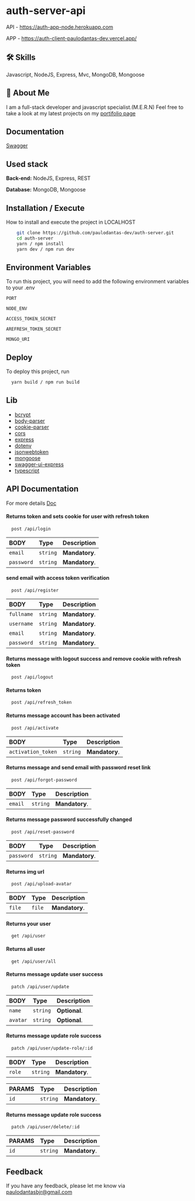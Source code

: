 # auth-server-api

API - https://auth-app-node.herokuapp.com

APP - https://auth-client-paulodantas-dev.vercel.app/

## 🛠 Skills

Javascript, NodeJS, Express, Mvc, MongoDB, Mongoose

## 🚀 About Me

I am a full-stack developer and javascript specialist.(M.E.R.N)
Feel free to take a look at my latest projects on my [portifolio page](https://portfolio-paulodantas-dev.vercel.app/)

## Documentation

[Swagger](https://auth-app-node.herokuapp.com/api/doc/)

## Used stack

**Back-end:** NodeJS, Express, REST

**Database:** MongoDB, Mongoose

## Installation / Execute

How to install and execute the project in LOCALHOST

```bash
    git clone https://github.com/paulodantas-dev/auth-server.git
    cd auth-server
    yarn / npm install
    yarn dev / npm run dev
```

## Environment Variables

To run this project, you will need to add the following environment variables to your .env

`PORT`

`NODE_ENV`

`ACCESS_TOKEN_SECRET`

`AREFRESH_TOKEN_SECRET`

`MONGO_URI`

## Deploy

To deploy this project, run

```bash
  yarn build / npm run build
```

## Lib

- [bcrypt](https://github.com/kelektiv/node.bcrypt.js#readme)
- [body-parser](https://github.com/expressjs/body-parser#readme)
- [cookie-parser](https://github.com/expressjs/cookie-parser#readme)
- [cors](https://github.com/expressjs/cors#readme)
- [express](http://expressjs.com/)
- [dotenv](https://github.com/motdotla/dotenv#readme)
- [jsonwebtoken](https://github.com/auth0/node-jsonwebtoken#readme)
- [mongoose](https://mongoosejs.com/)
- [swagger-ui-express](https://github.com/scottie1984/swagger-ui-express)
- [typescript](https://www.typescriptlang.org/)

## API Documentation

For more details [Doc](https://auth-app-node.herokuapp.com/api/doc/)

#### Returns token and sets cookie for user with refresh token

```http
  post /api/login
```

| BODY       | Type     | Description      |
| :--------- | :------- | :--------------- |
| `email`    | `string` | **Mandatory**.   |
| `password` | `string` | **Mandatory**.   |

#### send email with access token verification

```http
  post /api/register
```

| BODY       | Type     | Description    |
| :--------- | :------- | :------------- |
| `fullname` | `string` | **Mandatory**. |
| `username` | `string` | **Mandatory**. |
| `email`    | `string` | **Mandatory**. |
| `password` | `string` | **Mandatory**. |

#### Returns message with logout success and remove cookie with refresh token

```http
  post /api/logout
```

#### Returns token

```http
  post /api/refresh_token
```

#### Returns message account has been activated

```http
  post /api/activate
```

| BODY               | Type     | Description    |
| :----------------  | :------- | :------------- |
| `activation_token` | `string` | **Mandatory**. |


#### Returns message and send email with password reset link

```http
  post /api/forgot-password
```

| BODY    | Type     | Description    |
| :------ | :------- | :------------- |
| `email` | `string` | **Mandatory**. |

#### Returns message password successfully changed

```http
  post /api/reset-password
```

| BODY       | Type     | Description    |
| :--------- | :------- | :------------- |
| `password` | `string` | **Mandatory**. |

#### Returns img url

```http
  post /api/upload-avatar
```

| BODY   | Type   | Description    |
| :----- | :----- | :------------- |
| `file` | `file` | **Mandatory**. |

#### Returns your user

```http
  get /api/user
```

#### Returns all user

```http
  get /api/user/all
```

#### Returns message update user success

```http
  patch /api/user/update
```

| BODY       | Type     | Description    |
| :--------- | :------- | :------------- |
| `name`     | `string` | **Optional**.  |
| `avatar`   | `string` | **Optional**.  |

#### Returns message update role success

```http
  patch /api/user/update-role/:id
```

| BODY       | Type     | Description    |
| :--------- | :------- | :------------- |
| `role`     | `string` | **Mandatory**. |

| PARAMS     | Type     | Description    |
| :--------- | :------- | :------------- |
| `id`       | `string` | **Mandatory**. |

#### Returns message update role success

```http
  patch /api/user/delete/:id
```

| PARAMS     | Type     | Description    |
| :--------- | :------- | :------------- |
| `id`       | `string` | **Mandatory**. |



## Feedback

If you have any feedback, please let me know via paulodantasbjr@gmail.com
